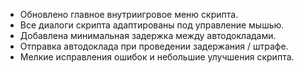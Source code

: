 - Обновлено главное внутриигровое меню скрипта.
- Все диалоги скрипта адаптированы под управление мышью.
- Добавлена минимальная задержка между автодокладами.
- Отправка автодоклада при проведении задержания / штрафе.
- Мелкие исправления ошибок и небольшие улучшения скрипта.
